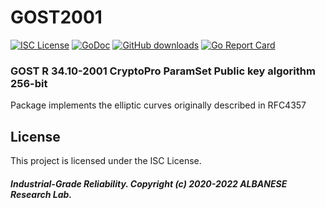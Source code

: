# GOST2001
[![ISC License](http://img.shields.io/badge/license-ISC-blue.svg)](https://github.com/pedroalbanese/gost2001/blob/master/LICENSE.md) 
[![GoDoc](https://godoc.org/github.com/pedroalbanese/edgetk?status.png)](http://godoc.org/github.com/pedroalbanese/gost2001)
[![GitHub downloads](https://img.shields.io/github/downloads/pedroalbanese/gost2001/total.svg?logo=github&logoColor=white)](https://github.com/pedroalbanese/gost2001/releases)
[![Go Report Card](https://goreportcard.com/badge/github.com/pedroalbanese/gost2001)](https://goreportcard.com/report/github.com/pedroalbanese/gost2001)

### GOST R 34.10-2001 CryptoPro ParamSet Public key algorithm 256-bit
Package implements the elliptic curves originally described in RFC4357

## License

This project is licensed under the ISC License.

##### Industrial-Grade Reliability. Copyright (c) 2020-2022 ALBANESE Research Lab.
